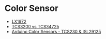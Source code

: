 # Color Sensor
* [LX1972](https://www.microsemi.com/sites/default/files/datasheets/saleskit/archive/416_1202005%20104438%20AM_lx1972sk.pdf)
* [TCS3200 vs TCS34725](https://forum.arduino.cc/t/water-color-sensor/430344/4)
* [Arduino Color Sensors - TCS230 & ISL29125](https://www.youtube.com/watch?v=MwdANEcTiPY
)
